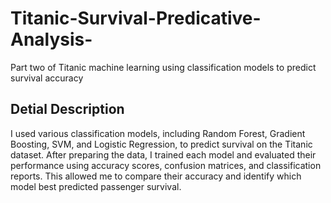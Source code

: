 # Titanic-Survival-Predicative-Analysis-
Part two of Titanic machine learning using classification models to predict survival accuracy 

## Detial Description
I used various classification models, including Random Forest, Gradient Boosting, SVM, and Logistic Regression, to predict survival on the Titanic dataset. After preparing the data, I trained each model and evaluated their performance using accuracy scores, confusion matrices, and classification reports. This allowed me to compare their accuracy and identify which model best predicted passenger survival.
